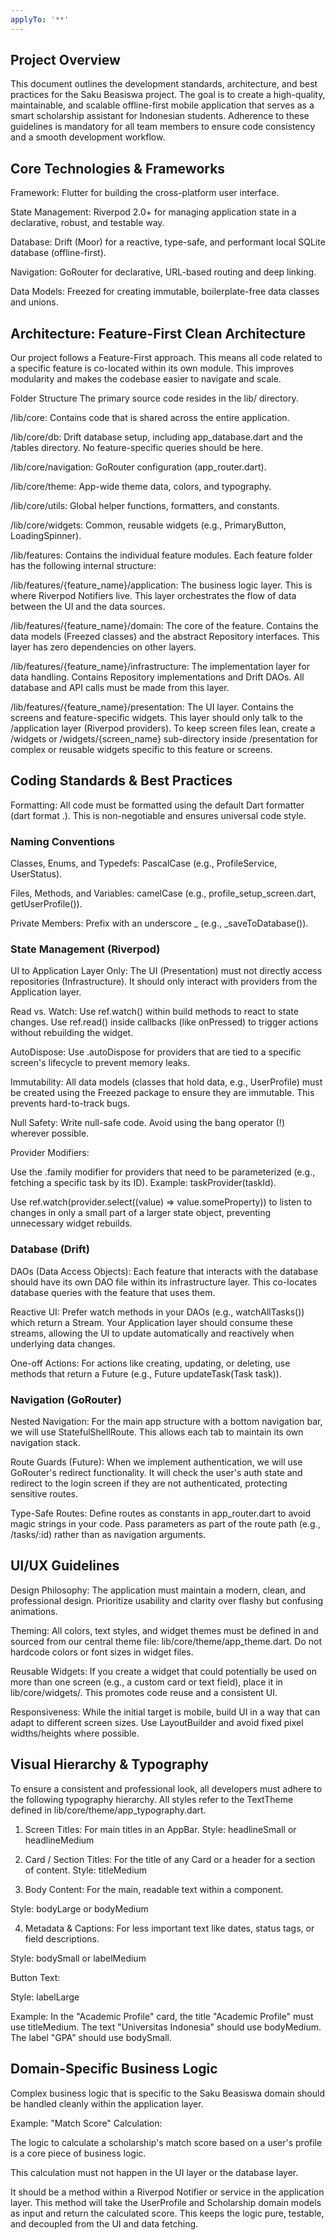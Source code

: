 ```yaml
---
applyTo: '**'
---
```

## Project Overview
This document outlines the development standards, architecture, and best practices for the Saku Beasiswa project. The goal is to create a high-quality, maintainable, and scalable offline-first mobile application that serves as a smart scholarship assistant for Indonesian students. Adherence to these guidelines is mandatory for all team members to ensure code consistency and a smooth development workflow.

## Core Technologies & Frameworks
Framework: Flutter for building the cross-platform user interface.

State Management: Riverpod 2.0+ for managing application state in a declarative, robust, and testable way.

Database: Drift (Moor) for a reactive, type-safe, and performant local SQLite database (offline-first).

Navigation: GoRouter for declarative, URL-based routing and deep linking.

Data Models: Freezed for creating immutable, boilerplate-free data classes and unions.

## Architecture: Feature-First Clean Architecture
Our project follows a Feature-First approach. This means all code related to a specific feature is co-located within its own module. This improves modularity and makes the codebase easier to navigate and scale.

Folder Structure
The primary source code resides in the lib/ directory.

/lib/core: Contains code that is shared across the entire application.

/lib/core/db: Drift database setup, including app_database.dart and the /tables directory. No feature-specific queries should be here.

/lib/core/navigation: GoRouter configuration (app_router.dart).

/lib/core/theme: App-wide theme data, colors, and typography.

/lib/core/utils: Global helper functions, formatters, and constants.

/lib/core/widgets: Common, reusable widgets (e.g., PrimaryButton, LoadingSpinner).

/lib/features: Contains the individual feature modules. Each feature folder has the following internal structure:

/lib/features/{feature_name}/application: The business logic layer. This is where Riverpod Notifiers live. This layer orchestrates the flow of data between the UI and the data sources.

/lib/features/{feature_name}/domain: The core of the feature. Contains the data models (Freezed classes) and the abstract Repository interfaces. This layer has zero dependencies on other layers.

/lib/features/{feature_name}/infrastructure: The implementation layer for data handling. Contains Repository implementations and Drift DAOs. All database and API calls must be made from this layer.

/lib/features/{feature_name}/presentation: The UI layer. Contains the screens and feature-specific widgets. This layer should only talk to the /application layer (Riverpod providers). To keep screen files lean, create a /widgets or /widgets/{screen_name} sub-directory inside /presentation for complex or reusable widgets specific to this feature or screens.



## Coding Standards & Best Practices
Formatting: All code must be formatted using the default Dart formatter (dart format .). This is non-negotiable and ensures universal code style.

### Naming Conventions

Classes, Enums, and Typedefs: PascalCase (e.g., ProfileService, UserStatus).

Files, Methods, and Variables: camelCase (e.g., profile_setup_screen.dart, getUserProfile()).

Private Members: Prefix with an underscore _ (e.g., _saveToDatabase()).

### State Management (Riverpod)
UI to Application Layer Only: The UI (Presentation) must not directly access repositories (Infrastructure). It should only interact with providers from the Application layer.

Read vs. Watch: Use ref.watch() within build methods to react to state changes. Use ref.read() inside callbacks (like onPressed) to trigger actions without rebuilding the widget.

AutoDispose: Use .autoDispose for providers that are tied to a specific screen's lifecycle to prevent memory leaks.

Immutability: All data models (classes that hold data, e.g., UserProfile) must be created using the Freezed package to ensure they are immutable. This prevents hard-to-track bugs.

Null Safety: Write null-safe code. Avoid using the bang operator (!) wherever possible.

Provider Modifiers:

Use the .family modifier for providers that need to be parameterized (e.g., fetching a specific task by its ID). Example: taskProvider(taskId).

Use ref.watch(provider.select((value) => value.someProperty)) to listen to changes in only a small part of a larger state object, preventing unnecessary widget rebuilds.

### Database (Drift)
DAOs (Data Access Objects): Each feature that interacts with the database should have its own DAO file within its infrastructure layer. This co-locates database queries with the feature that uses them.

Reactive UI: Prefer watch methods in your DAOs (e.g., watchAllTasks()) which return a Stream. Your Application layer should consume these streams, allowing the UI to update automatically and reactively when underlying data changes.

One-off Actions: For actions like creating, updating, or deleting, use methods that return a Future (e.g., Future<void> updateTask(Task task)).

### Navigation (GoRouter)
Nested Navigation: For the main app structure with a bottom navigation bar, we will use StatefulShellRoute. This allows each tab to maintain its own navigation stack.

Route Guards (Future): When we implement authentication, we will use GoRouter's redirect functionality. It will check the user's auth state and redirect to the login screen if they are not authenticated, protecting sensitive routes.

Type-Safe Routes: Define routes as constants in app_router.dart to avoid magic strings in your code. Pass parameters as part of the route path (e.g., /tasks/:id) rather than as navigation arguments.

## UI/UX Guidelines
Design Philosophy: The application must maintain a modern, clean, and professional design. Prioritize usability and clarity over flashy but confusing animations.

Theming: All colors, text styles, and widget themes must be defined in and sourced from our central theme file: lib/core/theme/app_theme.dart. Do not hardcode colors or font sizes in widget files.

Reusable Widgets: If you create a widget that could potentially be used on more than one screen (e.g., a custom card or text field), place it in lib/core/widgets/. This promotes code reuse and a consistent UI.

Responsiveness: While the initial target is mobile, build UI in a way that can adapt to different screen sizes. Use LayoutBuilder and avoid fixed pixel widths/heights where possible.

## Visual Hierarchy & Typography
To ensure a consistent and professional look, all developers must adhere to the following typography hierarchy. All styles refer to the TextTheme defined in lib/core/theme/app_typography.dart.

1. Screen Titles: For main titles in an AppBar.
Style: headlineSmall or headlineMedium

2. Card / Section Titles: For the title of any Card or a header for a section of content.
Style: titleMedium


3. Body Content: For the main, readable text within a component.

Style: bodyLarge or bodyMedium

4. Metadata & Captions: For less important text like dates, status tags, or field descriptions.

Style: bodySmall or labelMedium

Button Text:

Style: labelLarge

Example: In the "Academic Profile" card, the title "Academic Profile" must use titleMedium. The text "Universitas Indonesia" should use bodyMedium. The label "GPA" should use bodySmall.


## Domain-Specific Business Logic
Complex business logic that is specific to the Saku Beasiswa domain should be handled cleanly within the application layer.

Example: "Match Score" Calculation:

The logic to calculate a scholarship's match score based on a user's profile is a core piece of business logic.

This calculation must not happen in the UI layer or the database layer.

It should be a method within a Riverpod Notifier or service in the application layer. This method will take the UserProfile and Scholarship domain models as input and return the calculated score. This keeps the logic pure, testable, and decoupled from the UI and data fetching.